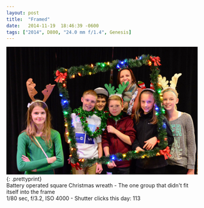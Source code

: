 ```yaml
---
layout: post
title:  "Framed"
date:   2014-11-19  18:46:39 -0600
tags: ["2014", D800, "24.0 mm f/1.4", Genesis]
---
```

![:title](/images/2014/2014_1119_DSC_2801.jpg)
{: .prettyprint}  
Battery operated square Christmas wreath - The one group that didn't fit itself into the frame  
1/80 sec, f/3.2, ISO 4000 - Shutter clicks this day: 113
